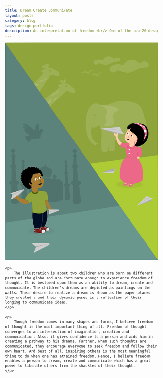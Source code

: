 ```yaml
---
title: Dream Create Communicate
layout: posts
category: blog
tags: design portfolio
description: An interpretation of freedom <br/> One of the top 20 designs for Indo-Africa Poster Design Contest, 2013
---
```

<p>
	<img src="/images/Dream Create Communicate_Inkscape.svg">

	<p>
		The illustration is about two children who are born on different parts of the globe and are fortunate enough to experience freedom of thought. It is bestowed upon them as an ability to dream, create and communicate. The children's dreams are depicted as paintings on the walls. Their desire to realize a dream is shown as the paper planes they created ; and their dynamic poses is a reflection of their longing to communicate ideas. 
	</p>

	<p>
		Though freedom comes in many shapes and forms, I believe freedom of thought is the most important thing of all. Freedom of thought converges to an intersection of imagination, creation and communication. Also, it gives confidence to a person and aids him in creating a pathway to his dreams. Further, when such thoughts are communicated, they encourage everyone to seek freedom and follow their own heart. And best of all, inspiring others is the most meaningful thing to do when one has attained freedom. Hence, I believe freedom enables a person to dream, create and communicate which has a great power to liberate others from the shackles of their thought.
	</p>
</p>